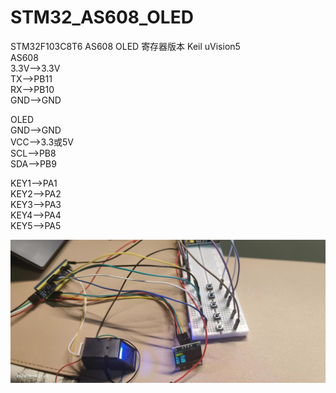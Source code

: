 # STM32_AS608_OLED
STM32F103C8T6 AS608 OLED 寄存器版本 Keil uVision5  
AS608  
3.3V-->3.3V  
TX-->PB11  
RX-->PB10  
GND-->GND  

OLED  
GND-->GND  
VCC-->3.3或5V  
SCL-->PB8  
SDA-->PB9  

KEY1-->PA1  
KEY2-->PA2  
KEY3-->PA3  
KEY4-->PA4  
KEY5-->PA5  
  
![image](https://github.com/19e2k67/STM32_examples/blob/main/STM32_AS608_OLED_fingerprint/picture/2.jpg)
